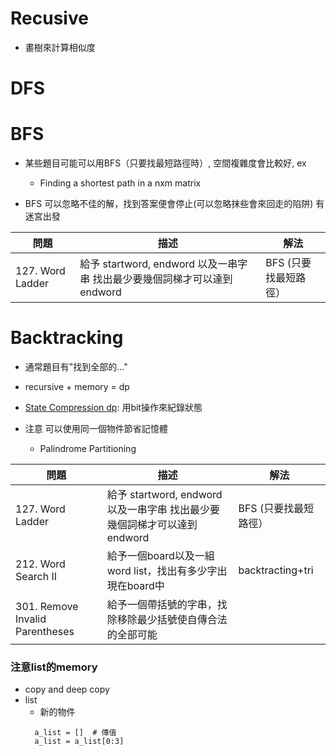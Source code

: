 # Recusive
* 畫樹來計算相似度

# DFS 
 
 
# BFS
* 某些題目可能可以用BFS（只要找最短路徑時）, 空間複雜度會比較好, ex
    * Finding a shortest path in a nxm matrix

* BFS 可以忽略不佳的解，找到答案便會停止(可以忽略抹些會來回走的陷阱)
    有迷宮出發
    
| 問題                          | 描述                                                         | 解法                                                       |
| ----------------------------- | ------------------------------------------------------------ | ---------------------------------------------------------- |
|127. Word Ladder | 給予 startword, endword 以及一串字串 找出最少要幾個詞梯才可以達到endword| BFS (只要找最短路徑）




# Backtracking

* 通常題目有"找到全部的..."

* recursive + memory = dp

* [State Compression dp](https://mp.weixin.qq.com/s?__biz=MzI4MzUxNjI3OA==&mid=2247486874&idx=1&sn=0f27ddd51ad5b92ef0ddcc4fb19a3f5e&chksm=eb88c183dcff4895209c4dc4d005e3bb143cc852805594b407dbf3f4718c60261f09c2849f70&token=1227596150&lang=zh_CN#rd): 用bit操作來紀錄狀態

* 注意 可以使用同一個物件節省記憶體
    * Palindrome Partitioning
    
    
| 問題                          | 描述                                                         | 解法                                                       |
| ----------------------------- | ------------------------------------------------------------ | ---------------------------------------------------------- |
|127. Word Ladder | 給予 startword, endword 以及一串字串 找出最少要幾個詞梯才可以達到endword| BFS (只要找最短路徑）
|212. Word Search  II| 給予一個board以及一組word list，找出有多少字出現在board中|backtracting+tri|
|301. Remove Invalid Parentheses|給予一個帶括號的字串，找除移除最少括號使自傳合法的全部可能||

### 注意list的memory
* copy and deep copy
* list
  * 新的物件
  ```
    a_list = []  # 傳值
    a_list = a_list[0:3] 
  ```
    
